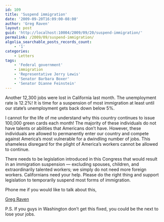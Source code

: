 ```yaml
---
id: 109
title: 'Suspend immigration'
date: '2009-09-20T16:09:00-08:00'
author: 'Greg Raven'
layout: post
guid: 'http://localhost:10004/2009/09/20/suspend-immigration/'
permalink: /2009/09/suspend-immigration/
algolia_searchable_posts_records_count:
    - '1'
categories:
    - Letters
tags:
    - 'Federal government'
    - immigration
    - 'Representative Jerry Lewis'
    - 'Senator Barbara Boxer'
    - 'Senator Dianne Feinstein'
---
```


Another 12,300 jobs were lost in California last month. The unemployment rate is 12.2%! It is time for a suspension of most immigration at least until our state’s unemployment gets back down below 5%.  
  
I cannot for the life of me understand why this country continues to issue 100,000 green cards each month! The majority of these individuals do not have talents or abilities that Americans don’t have. However, these individuals are allowed to permanently enter our country and compete against America’s most vulnerable for a dwindling number of jobs. This shameless disregard for the plight of America’s workers cannot be allowed to continue.

There needs to be legislation introduced in this Congress that would result in an immigration suspension — excluding spouses, children, and extraordinarily talented workers; we simply do not need more foreign workers. Californians need your help. Please do the right thing and support legislation to temporarily suspend most forms of immigration.

Phone me if you would like to talk about this,

[Greg Raven](https://www.gregraven.org/)

P.S. If you guys in Washington don’t get this fixed, you could be the next to lose your jobs.